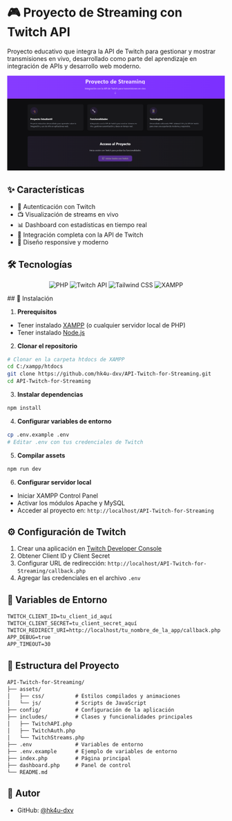 # 🎮 Proyecto de Streaming con Twitch API

Proyecto educativo que integra la API de Twitch para gestionar y mostrar transmisiones en vivo, desarrollado como parte del aprendizaje en integración de APIs y desarrollo web moderno.

![Preview](./assets/img/preview.png)

## ✨ Características

- 🔐 Autenticación con Twitch
- 📺 Visualización de streams en vivo
- 📊 Dashboard con estadísticas en tiempo real
- 🎯 Integración completa con la API de Twitch
- 📱 Diseño responsive y moderno

## 🛠️ Tecnologías

<div align="center">

![PHP](https://img.shields.io/badge/PHP-777BB4?style=for-the-badge&logo=php&logoColor=white)
![Twitch API](https://img.shields.io/badge/Twitch-9146FF?style=for-the-badge&logo=twitch&logoColor=white)
![Tailwind CSS](https://img.shields.io/badge/Tailwind_CSS-38B2AC?style=for-the-badge&logo=tailwind-css&logoColor=white)
![XAMPP](https://img.shields.io/badge/XAMPP-FB7A24?style=for-the-badge&logo=xampp&logoColor=white)

</div>
## 🚀 Instalación

1. **Prerequisitos**

- Tener instalado [XAMPP](https://www.apachefriends.org/es/index.html) (o cualquier servidor local de PHP)
- Tener instalado [Node.js](https://nodejs.org/)

2. **Clonar el repositorio**

```bash
# Clonar en la carpeta htdocs de XAMPP
cd C:/xampp/htdocs
git clone https://github.com/hk4u-dxv/API-Twitch-for-Streaming.git
cd API-Twitch-for-Streaming
```

3. **Instalar dependencias**

```bash
npm install
```

4. **Configurar variables de entorno**

```bash
cp .env.example .env
# Editar .env con tus credenciales de Twitch
```

5. **Compilar assets**

```bash
npm run dev
```

6. **Configurar servidor local**

- Iniciar XAMPP Control Panel
- Activar los módulos Apache y MySQL
- Acceder al proyecto en: `http://localhost/API-Twitch-for-Streaming`

## ⚙️ Configuración de Twitch

1. Crear una aplicación en [Twitch Developer Console](https://dev.twitch.tv/console)
2. Obtener Client ID y Client Secret
3. Configurar URL de redirección: `http://localhost/API-Twitch-for-Streaming/callback.php`
4. Agregar las credenciales en el archivo `.env`

## 📝 Variables de Entorno

```env
TWITCH_CLIENT_ID=tu_client_id_aquí
TWITCH_CLIENT_SECRET=tu_client_secret_aquí
TWITCH_REDIRECT_URI=http://localhost/tu_nombre_de_la_app/callback.php 
APP_DEBUG=true
APP_TIMEOUT=30
```

## 🔧 Estructura del Proyecto

```
API-Twitch-for-Streaming/
├── assets/
│   ├── css/          # Estilos compilados y animaciones
│   └── js/           # Scripts de JavaScript
├── config/           # Configuración de la aplicación
├── includes/         # Clases y funcionalidades principales
│   ├── TwitchAPI.php
│   ├── TwitchAuth.php
│   └── TwitchStreams.php
├── .env              # Variables de entorno
├── .env.example      # Ejemplo de variables de entorno
├── index.php         # Página principal
├── dashboard.php     # Panel de control
└── README.md
```

## 🥷 Autor

- GitHub: [@hk4u-dxv](https://github.com/hk4u-dxv)
